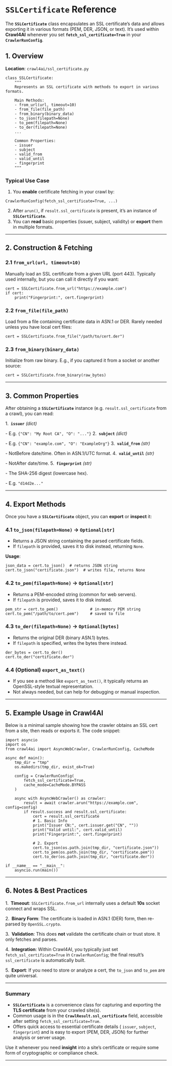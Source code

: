 # `SSLCertificate` Reference

The **`SSLCertificate`** class encapsulates an SSL certificate’s data and allows exporting it in various formats (PEM, DER, JSON, or text). It’s used within **Crawl4AI** whenever you set **`fetch_ssl_certificate=True`** in your **`CrawlerRunConfig`**.

## 1\. Overview

**Location**: `crawl4ai/ssl_certificate.py`

```hljs python
class SSLCertificate:
    """
    Represents an SSL certificate with methods to export in various formats.

    Main Methods:
    - from_url(url, timeout=10)
    - from_file(file_path)
    - from_binary(binary_data)
    - to_json(filepath=None)
    - to_pem(filepath=None)
    - to_der(filepath=None)
    ...

    Common Properties:
    - issuer
    - subject
    - valid_from
    - valid_until
    - fingerprint
    """

```

### Typical Use Case

1. You **enable** certificate fetching in your crawl by:



```hljs scss
CrawlerRunConfig(fetch_ssl_certificate=True, ...)

```

2. After `arun()`, if `result.ssl_certificate` is present, it’s an instance of **`SSLCertificate`**.
3. You can **read** basic properties (issuer, subject, validity) or **export** them in multiple formats.

* * *

## 2\. Construction & Fetching

### 2.1 **`from_url(url, timeout=10)`**

Manually load an SSL certificate from a given URL (port 443). Typically used internally, but you can call it directly if you want:

```hljs bash
cert = SSLCertificate.from_url("https://example.com")
if cert:
    print("Fingerprint:", cert.fingerprint)

```

### 2.2 **`from_file(file_path)`**

Load from a file containing certificate data in ASN.1 or DER. Rarely needed unless you have local cert files:

```hljs ini
cert = SSLCertificate.from_file("/path/to/cert.der")

```

### 2.3 **`from_binary(binary_data)`**

Initialize from raw binary. E.g., if you captured it from a socket or another source:

```hljs ini
cert = SSLCertificate.from_binary(raw_bytes)

```

* * *

## 3\. Common Properties

After obtaining a **`SSLCertificate`** instance (e.g. `result.ssl_certificate` from a crawl), you can read:

1. **`issuer`** _(dict)_

\- E.g. `{"CN": "My Root CA", "O": "..."}`
2. **`subject`** _(dict)_

\- E.g. `{"CN": "example.com", "O": "ExampleOrg"}`
3. **`valid_from`** _(str)_

\- NotBefore date/time. Often in ASN.1/UTC format.
4. **`valid_until`** _(str)_

\- NotAfter date/time.
5. **`fingerprint`** _(str)_

\- The SHA-256 digest (lowercase hex).

\- E.g. `"d14d2e..."`

* * *

## 4\. Export Methods

Once you have a **`SSLCertificate`** object, you can **export** or **inspect** it:

### 4.1 **`to_json(filepath=None)` → `Optional[str]`**

- Returns a JSON string containing the parsed certificate fields.
- If `filepath` is provided, saves it to disk instead, returning `None`.

**Usage**:

```hljs makefile
json_data = cert.to_json()  # returns JSON string
cert.to_json("certificate.json")  # writes file, returns None

```

### 4.2 **`to_pem(filepath=None)` → `Optional[str]`**

- Returns a PEM-encoded string (common for web servers).
- If `filepath` is provided, saves it to disk instead.

```hljs makefile
pem_str = cert.to_pem()              # in-memory PEM string
cert.to_pem("/path/to/cert.pem")     # saved to file

```

### 4.3 **`to_der(filepath=None)` → `Optional[bytes]`**

- Returns the original DER (binary ASN.1) bytes.
- If `filepath` is specified, writes the bytes there instead.

```hljs makefile
der_bytes = cert.to_der()
cert.to_der("certificate.der")

```

### 4.4 (Optional) **`export_as_text()`**

- If you see a method like `export_as_text()`, it typically returns an OpenSSL-style textual representation.
- Not always needed, but can help for debugging or manual inspection.

* * *

## 5\. Example Usage in Crawl4AI

Below is a minimal sample showing how the crawler obtains an SSL cert from a site, then reads or exports it. The code snippet:

```hljs css
import asyncio
import os
from crawl4ai import AsyncWebCrawler, CrawlerRunConfig, CacheMode

async def main():
    tmp_dir = "tmp"
    os.makedirs(tmp_dir, exist_ok=True)

    config = CrawlerRunConfig(
        fetch_ssl_certificate=True,
        cache_mode=CacheMode.BYPASS
    )

    async with AsyncWebCrawler() as crawler:
        result = await crawler.arun("https://example.com", config=config)
        if result.success and result.ssl_certificate:
            cert = result.ssl_certificate
            # 1. Basic Info
            print("Issuer CN:", cert.issuer.get("CN", ""))
            print("Valid until:", cert.valid_until)
            print("Fingerprint:", cert.fingerprint)

            # 2. Export
            cert.to_json(os.path.join(tmp_dir, "certificate.json"))
            cert.to_pem(os.path.join(tmp_dir, "certificate.pem"))
            cert.to_der(os.path.join(tmp_dir, "certificate.der"))

if __name__ == "__main__":
    asyncio.run(main())

```

* * *

## 6\. Notes & Best Practices

1. **Timeout**: `SSLCertificate.from_url` internally uses a default **10s** socket connect and wraps SSL.

2. **Binary Form**: The certificate is loaded in ASN.1 (DER) form, then re-parsed by `OpenSSL.crypto`.

3. **Validation**: This does **not** validate the certificate chain or trust store. It only fetches and parses.

4. **Integration**: Within Crawl4AI, you typically just set `fetch_ssl_certificate=True` in `CrawlerRunConfig`; the final result’s `ssl_certificate` is automatically built.

5. **Export**: If you need to store or analyze a cert, the `to_json` and `to_pem` are quite universal.

* * *

### Summary

- **`SSLCertificate`** is a convenience class for capturing and exporting the **TLS certificate** from your crawled site(s).
- Common usage is in the **`CrawlResult.ssl_certificate`** field, accessible after setting `fetch_ssl_certificate=True`.
- Offers quick access to essential certificate details ( `issuer`, `subject`, `fingerprint`) and is easy to export (PEM, DER, JSON) for further analysis or server usage.

Use it whenever you need **insight** into a site’s certificate or require some form of cryptographic or compliance check.

* * *